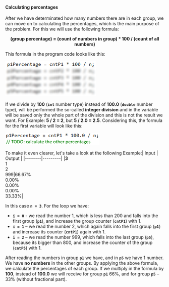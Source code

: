 #### Calculating percentages

After we have determinated how many numbers there are in each group, we can move on to calculating the percentages, which is the main purpose of the problem. For this we will use the following formula:

<p align="center"><strong>(group percentage) = (count of numbers in group) * 100 / (count of all numbers)</strong></p>

This formula in the program code looks like this:

![](/assets/chapter-5-2-images/01.Histogram-04.png)

If we divide by **100** (**`int`** number type) instead of **100.0** (**`double`** number type), will be performed the so-called **integer division** and in the variable will be saved only the whole part of the division and this is not the result we want. For Example: **5 / 2 = 2**, but **5 / 2.0 = 2.5**. Considering this, the formula for the first variable will look like this: 

![](/assets/chapter-5-2-images/01.Histogram-05.png)

To make it even clearer, let's take a look at the following Example:| Input | Output |
|--------|---------|
|**3**<br>1<br>2<br>999|66.67%<br>0.00%<br>0.00%<br>0.00%<br>33.33%|

In this case **`n = 3`**.
For the loop we have:
   -   	**`i = 0`** - we read the number 1, which is less than 200 and falls into the first group (**`p1`**), and increase the group counter (**`cntP1`**) with 1.
   -   	**`i = 1`** – we read the number 2, which again falls into the first group (**`p1`**) and increase its counter (**`cntP1`**) again with 1.
   -   	**`i = 2`** – we read the number 999, which falls into the last group (**`p5`**), because its bigger than 800, and increase the counter of the group (**`cntP5`**) with 1.
   
After reading the numbers in group **`p1`** we have, and in **`p5`** we have 1 number. We have **no numbers** in the other groups. By applying the above formula, we calculate the percentages of each group. If we multiply in the formula by **100**, instead of **100.0** we will receive for group **`p1`** 66%, and for group **`p5`** – 33% (without fractional part).
